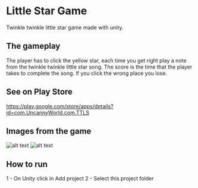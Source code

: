 # Little Star Game
Twinkle twinkle little star game made with unity.

## The gameplay
The player has to click the yellow star, each time you get right play a note from the twinkle twinkle little star song.
The score is the time that the player takes to complete the song.
If you click the wrong place you lose.

## See on Play Store 
https://play.google.com/store/apps/details?id=com.UncannyWorld.com.TTLS

## Images from the game
![alt text](https://user-images.githubusercontent.com/81381507/112656338-119cdf80-8e30-11eb-9990-0079ada02c0b.png)
![alt text](https://user-images.githubusercontent.com/81381507/112656399-20839200-8e30-11eb-8637-c70110d5a9ef.png)

## How to run
1 - On Unity click in Add project
2 - Select this project folder
